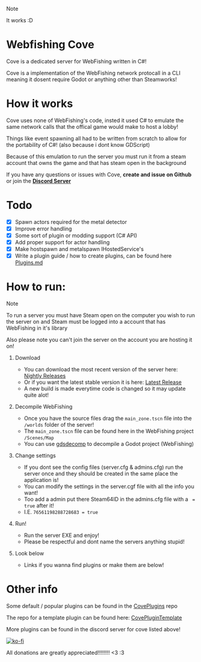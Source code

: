 ﻿> [!NOTE]  
> It works :D

# Webfishing Cove
Cove is a dedicated server for WebFishing written in C#!

Cove is a implementation of the WebFishing network protocall in a CLI meaning it dosent require Godot or anything other than Steamworks!

# How it works
Cove uses none of WebFishing's code, insted it used C# to emulate the same network calls that the offical game would make to host a lobby!

Things like event spawning all had to be written from scratch to allow for the portability of C#! (also because i dont know GDScript)

Because of this emulation to run the server you must run it from a steam account that owns the game and that has steam open in the background

If you have any questions or issues with Cove, **create and issue on Github** or join the [**Discord Server**](https://discord.gg/QfydV2Ze8f)

# Todo
- [X] Spawn actors required for the metal detector
- [X] Improve error handling
- [X] Some sort of plugin or modding support (C# API)
- [X] Add proper support for actor handling
- [X] Make hostspawn and metalspawn IHostedService's
- [X] Write a plugin guide / how to create plugins, can be found here [Plugins.md](./Plugins.md)

# How to run:

> [!NOTE]  
> To run a server you must have Steam open on the computer you wish to run the server on
> and Steam must be logged into a account that has WebFishing in it's library 
> 
> Also please note you can't join the server on the account you are hosting it on!

1. Download
	- You can download the most recent version of the server here: [Nightly Releases](https://github.com/DrMeepso/WebFishingCove/tags)
	- Or if you want the latest stable version it is here: [Latest Release](https://github.com/DrMeepso/WebFishingCove/releases/latest)
	- A new build is made everytime code is changed so it may update quite alot!

2. Decompile WebFishing
	- Once you have the source files drag the `main_zone.tscn` file into the `/worlds` folder of the server!
	- The `main_zone.tscn` file can be found here in the WebFishing project `/Scenes/Map`
	- You can use [gdsdecomp](https://github.com/bruvzg/gdsdecomp) to decompile a Godot project (WebFishing)

3. Change settings
	- If you dont see the config files (server.cfg & admins.cfg) run the server once and they should be created in the same place the application is!
	- You can modify the settings in the server.cgf file with all the info you want!
	- Too add a admin put there Steam64ID in the admins.cfg file with a ` = true` after it!
	- I.E. `76561198288728683 = true`

4. Run!
	- Run the server EXE and enjoy! 
	- Please be respectful and dont name the servers anything stupid!

5. Look below
	- Links if you wanna find plugins or make them are below!
	 
# Other info

Some default / popular plugins can be found in the [CovePlugins](https://github.com/DrMeepso/CovePlugins) repo

The repo for a template plugin can be found here: [CovePluginTemplate](https://github.com/DrMeepso/TemplateCovePlugin)

More plugins can be found in the discord server for cove listed above!

[![ko-fi](https://ko-fi.com/img/githubbutton_sm.svg)](https://ko-fi.com/E1E0E65CR)

All donations are greatly appreciated!!!!!!!! <3 :3
